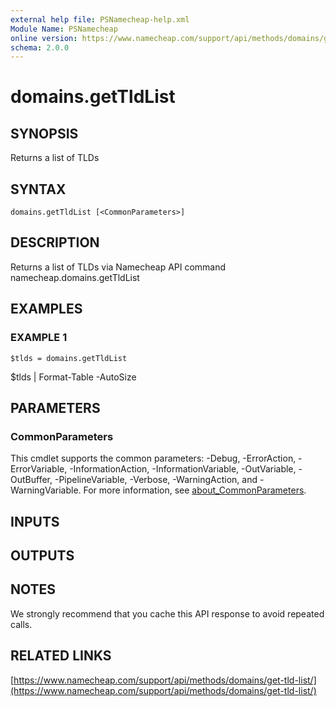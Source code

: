 ```yaml
---
external help file: PSNamecheap-help.xml
Module Name: PSNamecheap
online version: https://www.namecheap.com/support/api/methods/domains/get-tld-list/
schema: 2.0.0
---
```


# domains.getTldList

## SYNOPSIS
Returns a list of TLDs

## SYNTAX

```
domains.getTldList [<CommonParameters>]
```

## DESCRIPTION
Returns a list of TLDs via Namecheap API command namecheap.domains.getTldList

## EXAMPLES

### EXAMPLE 1
```
$tlds = domains.getTldList
```

$tlds | Format-Table -AutoSize

## PARAMETERS

### CommonParameters
This cmdlet supports the common parameters: -Debug, -ErrorAction, -ErrorVariable, -InformationAction, -InformationVariable, -OutVariable, -OutBuffer, -PipelineVariable, -Verbose, -WarningAction, and -WarningVariable. For more information, see [about_CommonParameters](http://go.microsoft.com/fwlink/?LinkID=113216).

## INPUTS

## OUTPUTS

## NOTES
We strongly recommend that you cache this API response to avoid repeated calls.

## RELATED LINKS

[https://www.namecheap.com/support/api/methods/domains/get-tld-list/](https://www.namecheap.com/support/api/methods/domains/get-tld-list/)

